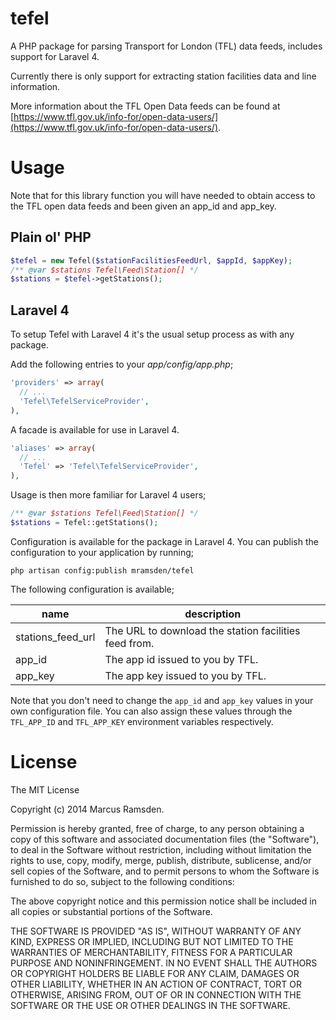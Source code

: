 tefel
=====

A PHP package for parsing Transport for London (TFL) data feeds, includes support for Laravel 4.

Currently there is only support for extracting station facilities data and line information.

More information about the TFL Open Data feeds can be found at 
[https://www.tfl.gov.uk/info-for/open-data-users/](https://www.tfl.gov.uk/info-for/open-data-users/).

Usage
=====

Note that for this library function you will have needed to obtain access to the TFL open data
feeds and been given an app_id and app_key.

Plain ol' PHP
-------------

```php
$tefel = new Tefel($stationFacilitiesFeedUrl, $appId, $appKey);
/** @var $stations Tefel\Feed\Station[] */
$stations = $tefel->getStations();
```

Laravel 4
---------

To setup Tefel with Laravel 4 it's the usual setup process as with any package.

Add the following entries to your _app/config/app.php_;

```php
'providers' => array(
  // ...
  'Tefel\TefelServiceProvider',
),
```

A facade is available for use in Laravel 4.

```php
'aliases' => array(
  // ...
  'Tefel' => 'Tefel\TefelServiceProvider',
),
```

Usage is then more familiar for Laravel 4 users;

```php
/** @var $stations Tefel\Feed\Station[] */
$stations = Tefel::getStations();
```

Configuration is available for the package in Laravel 4. You can publish the
configuration to your application by running;

```
php artisan config:publish mramsden/tefel
```

The following configuration is available;

| name              | description                                           |
|-------------------|-------------------------------------------------------|
| stations_feed_url | The URL to download the station facilities feed from. |
| app_id            | The app id issued to you by TFL.                      |
| app_key           | The app key issued to you by TFL.                     |

Note that you don't need to change the `app_id` and `app_key` values in your own
configuration file. You can also assign these values through the `TFL_APP_ID` and
`TFL_APP_KEY` environment variables respectively.

License
=======

The MIT License

Copyright (c) 2014 Marcus Ramsden.

Permission is hereby granted, free of charge, to any person obtaining a copy
of this software and associated documentation files (the "Software"), to deal
in the Software without restriction, including without limitation the rights
to use, copy, modify, merge, publish, distribute, sublicense, and/or sell
copies of the Software, and to permit persons to whom the Software is
furnished to do so, subject to the following conditions:

The above copyright notice and this permission notice shall be included in
all copies or substantial portions of the Software.

THE SOFTWARE IS PROVIDED "AS IS", WITHOUT WARRANTY OF ANY KIND, EXPRESS OR
IMPLIED, INCLUDING BUT NOT LIMITED TO THE WARRANTIES OF MERCHANTABILITY,
FITNESS FOR A PARTICULAR PURPOSE AND NONINFRINGEMENT. IN NO EVENT SHALL THE
AUTHORS OR COPYRIGHT HOLDERS BE LIABLE FOR ANY CLAIM, DAMAGES OR OTHER
LIABILITY, WHETHER IN AN ACTION OF CONTRACT, TORT OR OTHERWISE, ARISING FROM,
OUT OF OR IN CONNECTION WITH THE SOFTWARE OR THE USE OR OTHER DEALINGS IN
THE SOFTWARE.
